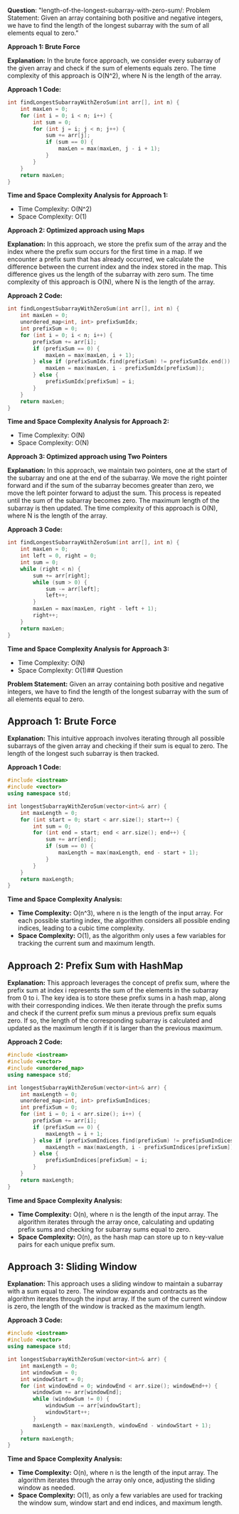 **Question**: "length-of-the-longest-subarray-with-zero-sum/: Problem Statement: Given an array containing both positive and negative integers, we have to find the length of the longest subarray with the sum of all elements equal to zero."

**Approach 1: Brute Force**

**Explanation:**
In the brute force approach, we consider every subarray of the given array and check if the sum of elements equals zero. The time complexity of this approach is O(N^2), where N is the length of the array.

**Approach 1 Code:**

```cpp
int findLongestSubarrayWithZeroSum(int arr[], int n) {
    int maxLen = 0;
    for (int i = 0; i < n; i++) {
        int sum = 0;
        for (int j = i; j < n; j++) {
            sum += arr[j];
            if (sum == 0) {
                maxLen = max(maxLen, j - i + 1);
            }
        }
    }
    return maxLen;
}
```

**Time and Space Complexity Analysis for Approach 1:**

* Time Complexity: O(N^2)
* Space Complexity: O(1)

**Approach 2: Optimized approach using Maps**

**Explanation:**
In this approach, we store the prefix sum of the array and the index where the prefix sum occurs for the first time in a map. If we encounter a prefix sum that has already occurred, we calculate the difference between the current index and the index stored in the map. This difference gives us the length of the subarray with zero sum. The time complexity of this approach is O(N), where N is the length of the array.

**Approach 2 Code:**

```cpp
int findLongestSubarrayWithZeroSum(int arr[], int n) {
    int maxLen = 0;
    unordered_map<int, int> prefixSumIdx;
    int prefixSum = 0;
    for (int i = 0; i < n; i++) {
        prefixSum += arr[i];
        if (prefixSum == 0) {
            maxLen = max(maxLen, i + 1);
        } else if (prefixSumIdx.find(prefixSum) != prefixSumIdx.end()) {
            maxLen = max(maxLen, i - prefixSumIdx[prefixSum]);
        } else {
            prefixSumIdx[prefixSum] = i;
        }
    }
    return maxLen;
}
```

**Time and Space Complexity Analysis for Approach 2:**

* Time Complexity: O(N)
* Space Complexity: O(N)

**Approach 3: Optimized approach using Two Pointers**

**Explanation:**
In this approach, we maintain two pointers, one at the start of the subarray and one at the end of the subarray. We move the right pointer forward and if the sum of the subarray becomes greater than zero, we move the left pointer forward to adjust the sum. This process is repeated until the sum of the subarray becomes zero. The maximum length of the subarray is then updated. The time complexity of this approach is O(N), where N is the length of the array.

**Approach 3 Code:**

```cpp
int findLongestSubarrayWithZeroSum(int arr[], int n) {
    int maxLen = 0;
    int left = 0, right = 0;
    int sum = 0;
    while (right < n) {
        sum += arr[right];
        while (sum > 0) {
            sum -= arr[left];
            left++;
        }
        maxLen = max(maxLen, right - left + 1);
        right++;
    }
    return maxLen;
}
```

**Time and Space Complexity Analysis for Approach 3:**

* Time Complexity: O(N)
* Space Complexity: O(1)## Question

**Problem Statement:** Given an array containing both positive and negative integers, we have to find the length of the longest subarray with the sum of all elements equal to zero.

## Approach 1: Brute Force

**Explanation:** This intuitive approach involves iterating through all possible subarrays of the given array and checking if their sum is equal to zero. The length of the longest such subarray is then tracked.

**Approach 1 Code:**

```cpp
#include <iostream>
#include <vector>
using namespace std;

int longestSubarrayWithZeroSum(vector<int>& arr) {
    int maxLength = 0;
    for (int start = 0; start < arr.size(); start++) {
        int sum = 0;
        for (int end = start; end < arr.size(); end++) {
            sum += arr[end];
            if (sum == 0) {
                maxLength = max(maxLength, end - start + 1);
            }
        }
    }
    return maxLength;
}
```

**Time and Space Complexity Analysis:**

* **Time Complexity:** O(n^3), where n is the length of the input array. For each possible starting index, the algorithm considers all possible ending indices, leading to a cubic time complexity.
* **Space Complexity:** O(1), as the algorithm only uses a few variables for tracking the current sum and maximum length.

## Approach 2: Prefix Sum with HashMap

**Explanation:** This approach leverages the concept of prefix sum, where the prefix sum at index i represents the sum of the elements in the subarray from 0 to i. The key idea is to store these prefix sums in a hash map, along with their corresponding indices. We then iterate through the prefix sums and check if the current prefix sum minus a previous prefix sum equals zero. If so, the length of the corresponding subarray is calculated and updated as the maximum length if it is larger than the previous maximum.

**Approach 2 Code:**

```cpp
#include <iostream>
#include <vector>
#include <unordered_map>
using namespace std;

int longestSubarrayWithZeroSum(vector<int>& arr) {
    int maxLength = 0;
    unordered_map<int, int> prefixSumIndices;
    int prefixSum = 0;
    for (int i = 0; i < arr.size(); i++) {
        prefixSum += arr[i];
        if (prefixSum == 0) {
            maxLength = i + 1;
        } else if (prefixSumIndices.find(prefixSum) != prefixSumIndices.end()) {
            maxLength = max(maxLength, i - prefixSumIndices[prefixSum]);
        } else {
            prefixSumIndices[prefixSum] = i;
        }
    }
    return maxLength;
}
```

**Time and Space Complexity Analysis:**

* **Time Complexity:** O(n), where n is the length of the input array. The algorithm iterates through the array once, calculating and updating prefix sums and checking for subarray sums equal to zero.
* **Space Complexity:** O(n), as the hash map can store up to n key-value pairs for each unique prefix sum.

## Approach 3: Sliding Window

**Explanation:** This approach uses a sliding window to maintain a subarray with a sum equal to zero. The window expands and contracts as the algorithm iterates through the input array. If the sum of the current window is zero, the length of the window is tracked as the maximum length.

**Approach 3 Code:**

```cpp
#include <iostream>
#include <vector>
using namespace std;

int longestSubarrayWithZeroSum(vector<int>& arr) {
    int maxLength = 0;
    int windowSum = 0;
    int windowStart = 0;
    for (int windowEnd = 0; windowEnd < arr.size(); windowEnd++) {
        windowSum += arr[windowEnd];
        while (windowSum != 0) {
            windowSum -= arr[windowStart];
            windowStart++;
        }
        maxLength = max(maxLength, windowEnd - windowStart + 1);
    }
    return maxLength;
}
```

**Time and Space Complexity Analysis:**

* **Time Complexity:** O(n), where n is the length of the input array. The algorithm iterates through the array only once, adjusting the sliding window as needed.
* **Space Complexity:** O(1), as only a few variables are used for tracking the window sum, window start and end indices, and maximum length.